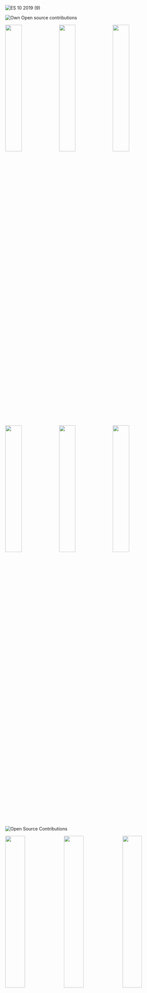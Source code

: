 ![ES 10  2019 (9)](https://user-images.githubusercontent.com/14037682/123513027-60b11580-d6a8-11eb-9c8d-1b7909b1f407.png)
<!-- 
![ES 10  2019 (17)](https://user-images.githubusercontent.com/14037682/123513043-7b838a00-d6a8-11eb-8f86-3fa61e4c6d8a.png)
 -->

<!--
**lakshmaji/lakshmaji** is a ✨ _special_ ✨ repository because its `README.md` (this file) appears on your GitHub profile.

Here are some ideas to get you started:

- 🔭 I’m currently working on ...
- 🌱 I’m currently learning ...
- 👯 I’m looking to collaborate on ...
- 🤔 I’m looking for help with ...
- 💬 Ask me about ...
- 📫 How to reach me: ...
- 😄 Pronouns: ...
- ⚡ Fun fact: ...
-->




![Own Open source contributions](https://user-images.githubusercontent.com/14037682/123518566-0f168400-d6c4-11eb-9c18-be631544a03b.gif)
<pre>
<a href="https://github.com/lakshmaji/navigation" target="_blank"><img src="https://user-images.githubusercontent.com/14037682/123513117-de752100-d6a8-11eb-80a0-5644b0368242.gif" width="32%" /></a> <a href="https://github.com/lakshmaji/Thumbnail" target="_blank"><img src="https://user-images.githubusercontent.com/14037682/123513031-67d82380-d6a8-11eb-92ab-9e6dd98bd0a0.png" width="32%" /></a> <a href="https://github.com/lakshmaji/twilio" target="_blank"><img src="https://user-images.githubusercontent.com/14037682/123513033-6a3a7d80-d6a8-11eb-8a4f-07290acb3955.png" width="32%" /></a>
</pre>
<pre>
<a href="https://github.com/lakshmaji/repository" target="_blank"><img src="https://user-images.githubusercontent.com/14037682/123513037-6f97c800-d6a8-11eb-8c2f-248458624356.png" width="32%" /></a> <a href="https://github.com/lakshmaji/exceptions" target="_blank"><img src="https://user-images.githubusercontent.com/14037682/123513270-e08baf80-d6a9-11eb-8fa0-bf55d498c7f0.png" width="32%" /></a> <a href="https://github.com/lakshmaji/validators" target="_blank"><img src="https://user-images.githubusercontent.com/14037682/123513029-64dd3300-d6a8-11eb-8fba-442fcc8f1844.png" width="32%" /></a> 
</pre>


![Open Source Contributions](https://user-images.githubusercontent.com/14037682/123518565-0de55700-d6c4-11eb-8650-349395ce56ad.gif)
<pre>
<a href="https://github.com/hitz-group/xml-escpos-helper" target="_blank"><img src="https://user-images.githubusercontent.com/14037682/123518319-ffe30680-d6c2-11eb-9b5a-676fe8f26cb7.png" width="35%" /></a> <a href="https://github.com/anthonyjgrove/react-google-login" target="_blank"><img src="https://user-images.githubusercontent.com/14037682/123513039-71fa2200-d6a8-11eb-8f3e-471695e6a8af.png" width="35%" /></a> <a href="https://github.com/hitz-group/dynamo-helper" target="_blank"><img src="https://user-images.githubusercontent.com/14037682/123513044-7c1c2080-d6a8-11eb-8df9-ad45a104cd0a.png" width="35%" /></a> <a href="https://github.com/hitz-group/rn-receipt-printer-utils" target="_blank"><img src="https://user-images.githubusercontent.com/14037682/123513048-81796b00-d6a8-11eb-8cf7-f98829f57a4d.png" width="35%" /></a>
</pre>

<!-- # Some of my own open source contributions

- [ReactNative & React navigation library](https://github.com/lakshmaji/navigation) - This is a bridge for routing and navigation between reactjs web application and ReactNative mobile application. This is developed prior to `react-navigation` web support which is having experimental support for web in 4.x version.
- [An Laravel library to capture images from a video using FFmpeg](https://github.com/lakshmaji/Thumbnail)
- [Twilio extension helper for Laravel](https://github.com/lakshmaji/twilio)
- [Repository pattern for Laravel (ORM library)](https://github.com/lakshmaji/repository)
- [Exception handler util for Laravel](https://github.com/lakshmaji/exceptions)
- [A fluent input validation library for Laravel](https://github.com/lakshmaji/validators)
- [ReactNative / React / ExpressJS - full stack mono repo](https://github.com/lakshmaji/full-stack-react-native-web) - legacy. -->

<!-- # Some of my open source contributions to other librarires

- [ESC/POS commands builder for any platform](https://github.com/hitz-group/xml-escpos-helper)
- [AWS DynamoDB helper](https://github.com/hitz-group/dynamo-helper)
- [ReactNative thermal printer utils](https://github.com/hitz-group/rn-receipt-printer-utils) -->

![Blog Posts](https://user-images.githubusercontent.com/14037682/123518564-0aea6680-d6c4-11eb-8e4c-27e8cf900f45.gif)

<!--  medium -->
- [Understaning the concepts of Functions and Hoisting in javascript environment](https://lakshmaji.medium.com/functions-and-hoisting-using-javascript-in-day-to-day-routine-c28e1a931892)
- [Using ES10 features of javascript in day to day routine](https://lakshmaji.medium.com/ecmascript-es10-using-javascript-in-day-to-day-routine-ec60ac9c375e)
- [Using ES6 features of javascript in day to day routine](https://lakshmaji.medium.com/ecmascript-es6-using-javascript-in-day-to-day-routine-ab7f3f3c3236)





